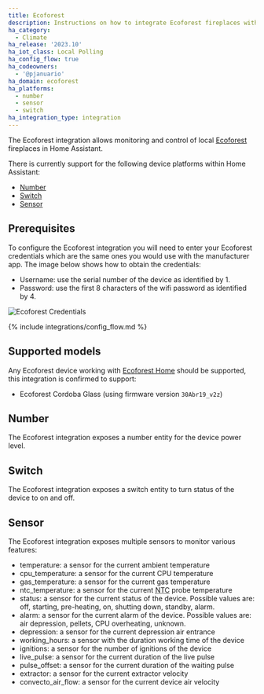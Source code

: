 ```yaml
---
title: Ecoforest
description: Instructions on how to integrate Ecoforest fireplaces with Home Assistant.
ha_category:
  - Climate
ha_release: '2023.10'
ha_iot_class: Local Polling
ha_config_flow: true
ha_codeowners:
  - '@pjanuario'
ha_domain: ecoforest
ha_platforms:
  - number
  - sensor
  - switch
ha_integration_type: integration
---
```


The Ecoforest integration allows monitoring and control of local [Ecoforest](https://ecoforest.com) fireplaces in Home Assistant.

There is currently support for the following device platforms within Home Assistant:

- [Number](#number)
- [Switch](#switch)
- [Sensor](#sensor)

## Prerequisites

To configure the Ecoforest integration you will need to enter your Ecoforest credentials which are the same ones you would use with the manufacturer app. The image below shows how to obtain the credentials:

- Username: use the serial number of the device as identified by 1.
- Password: use the first 8 characters of the wifi password as identified by 4.

![Ecoforest Credentials](/images/integrations/ecoforest/credentials.png)

{% include integrations/config_flow.md %}

## Supported models

Any Ecoforest device working with [Ecoforest Home](https://ecoforesthome.com/) should be supported, this integration is confirmed to support:

- Ecoforest Cordoba Glass (using firmware version `30Abr19_v2z`)

## Number

The Ecoforest integration exposes a number entity for the device power level.

## Switch

The Ecoforest integration exposes a switch entity to turn status of the device to on and off.

## Sensor

The Ecoforest integration exposes multiple sensors to monitor various features:

- temperature: a sensor for the current ambient temperature
- cpu_temperature: a sensor for the current CPU temperature
- gas_temperature: a sensor for the current gas temperature
- ntc_temperature: a sensor for the current <abbr title="negative temperature coefficient">NTC</abbr> probe temperature
- status: a sensor for the current status of the device. Possible values are: off, starting, pre-heating, on, shutting down, standby, alarm.
- alarm: a sensor for the current alarm of the device. Possible values are: air depression, pellets, CPU overheating, unknown.
- depression: a sensor for the current depression air entrance
- working_hours: a sensor with the duration working time of the device
- ignitions: a sensor for the number of ignitions of the device
- live_pulse: a sensor for the current duration of the live pulse
- pulse_offset: a sensor for the current duration of the waiting pulse
- extractor: a sensor for the current extractor velocity
- convecto_air_flow: a sensor for the current device air velocity

